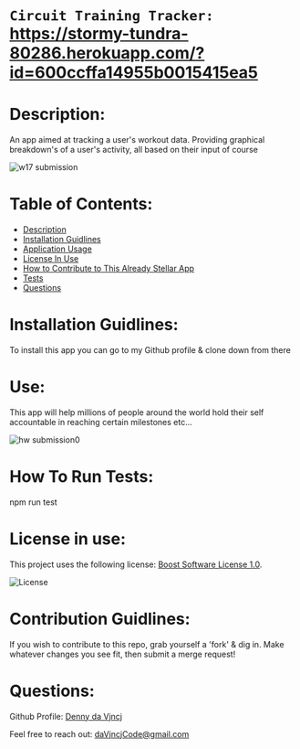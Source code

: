 
  
  # `Circuit Training Tracker:` https://stormy-tundra-80286.herokuapp.com/?id=600ccffa14955b0015415ea5

  # Description:
  An app aimed at tracking a user's workout data. Providing graphical breakdown's of a user's activity, all based on their input of course
  
  ![w17 submission](https://user-images.githubusercontent.com/62162419/105635435-ca46a280-5e30-11eb-9f92-3099cbe9fca4.PNG)

  # Table of Contents:
  - [Description](#description)
  - [Installation Guidlines](#installation-guidlines)
  - [Application Usage](#use)
  - [License In Use](#license-in-use)
  - [How to Contribute to This Already Stellar App](#contribution-Guidlines)
  - [Tests](#how-to-run-tests)
  - [Questions](#questions)

  # Installation Guidlines:
  To install this app you can go to my Github profile & clone down from there

  # Use:
  This app will help millions of people around the world hold their self accountable in reaching certain milestones etc...
  
  ![hw submission0](https://user-images.githubusercontent.com/62162419/105635509-2a3d4900-5e31-11eb-950c-0e6137dd7bb4.PNG)

  # How To Run Tests:
  npm run test

  # License in use:
  This project uses the following license: [Boost Software License 1.0]().
  
  ![License](https://img.shields.io/badge/License-Boost%20Software%20License%201.0-blue.svg)

  # Contribution Guidlines:
  If you wish to contribute to this repo, grab yourself a 'fork' & dig in. Make whatever changes you see fit, then submit a merge request!

  # Questions:
  Github Profile: [Denny da Vjncj](https://www.github.com/DennydaVjncj)
  
  Feel free to reach out: daVjncjCode@gmail.com
